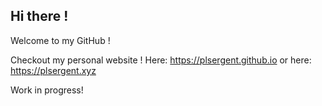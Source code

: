 ## Hi there !

Welcome to my GitHub !

Checkout my personal website !
Here: https://plsergent.github.io or here: https://plsergent.xyz

Work in progress!

